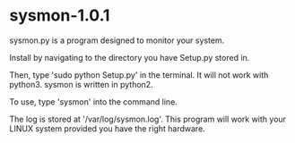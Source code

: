 # sysmon-1.0.1

sysmon.py is a program designed to monitor your system.

Install by navigating to the directory you have Setup.py stored in.

Then, type 'sudo python Setup.py' in the terminal.
It will not work with python3. sysmon is written in python2.

To use, type 'sysmon' into the command line.

The log is stored at '/var/log/sysmon.log'.
This program will work with your LINUX system provided you have the right hardware. 
